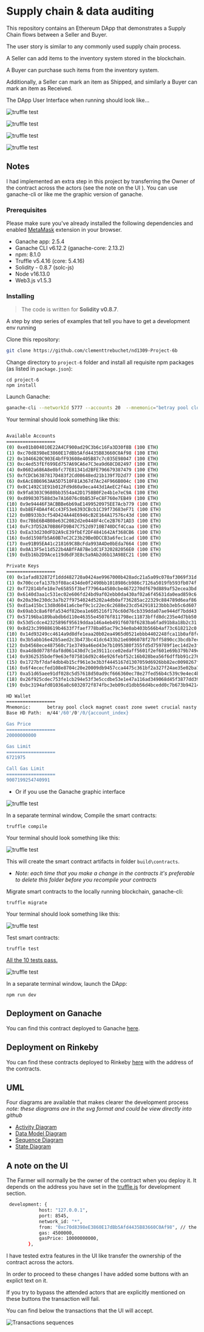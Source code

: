 # Supply chain & data auditing

This repository contains an Ethereum DApp that demonstrates a Supply Chain flows between a Seller and Buyer.

The user story is similar to any commonly used supply chain process. 

A Seller can add items to the inventory system stored in the blockchain. 

A Buyer can purchase such items from the inventory system. 

Additionally, a Seller can mark an item as Shipped, and similarly a Buyer can mark an item as Received.

The DApp User Interface when running should look like...

![truffle test](images/ftc_product_overview.png)

![truffle test](images/ftc_farm_details.png)

![truffle test](images/ftc_product_details.png)

![truffle test](images/ftc_transaction_history.png)


## Notes
I had implemented an extra step in this project by transferring the Owner of the contract across the actors (see the note on the UI ).
You can use ganache-cli or like me the graphic version of ganache.

### Prerequisites

Please make sure you've already installed the following dependencies and enabled [MetaMask](https://metamask.io/faqs.html#:~:text=Go%20to%20MetaMask.io%20and%20select%20from%20Android%20or%20iOS%20for%20mobile%20application%20and%20select%20Chrome%20for%20desktop.%20You%20can%20also%20go%20directly%20to%20the%20Chrome%20store%2C%20Google%20Play%20store%2C%20or%20Apple%20App%20Store%20(soon).%C2%A0%C2%A0) extension in your browser.

* Ganache app: 2.5.4
* Ganache CLI v6.12.2 (ganache-core: 2.13.2)
* npm: 8.1.0
* Truffle v5.4.16 (core: 5.4.16)
* Solidity - 0.8.7 (solc-js)
* Node v16.13.0
* Web3.js v1.5.3

### Installing

> The code is written for **Solidity v0.8.7**.

A step by step series of examples that tell you have to get a development env running

Clone this repository:

```bash
git clone https://github.com/clementtrebuchet/nd1309-Project-6b
```

Change directory to ```project-6``` folder and install all requisite npm packages (as listed in ```package.json```):

```
cd project-6
npm install
```

Launch Ganache:

```bash
ganache-cli --networkId 5777 --accounts 20  --mnemonic="betray pool clock magnet coast zone sweet crucial nasty display lady method"```
```
Your terminal should look something like this:
```bash

Available Accounts
==================
(0) 0xe01b804010E22A4CF900ad29C3b6c16Fa3D30f8B (100 ETH)
(1) 0xc70d8398eE3860E17dBb5Afd4435B83660C0Af98 (100 ETH)
(2) 0x1046620C903E4bfF93608e405B87c7c035E98047 (100 ETH)
(3) 0xc4ed53fEf699Ed757A69CA6e7C3ea9d68CD82497 (100 ETH)
(4) 0x0602a686A8e0bfc77E81341d2BFE796679387479 (100 ETH)
(5) 0xfCDCb6387817D483f2Cd08648ed21b139f7D2d77 (100 ETH)
(6) 0x6AcE0B6963AA5D7510F81A367d7Ac24F966B004c (100 ETH)
(7) 0x0C1492C1E91b012Fd9d60a9eca443d1AeEC2f4a1 (100 ETH)
(8) 0x9fa8303C9680bb3554a42D1758B0F2e4b1e7eC9A (100 ETH)
(9) 0xd098307588d3e7A16076c0bB53FeC8F760e7EB49 (100 ETH)
(10) 0x9e94446F3ACBBBe6b69aE1499520975EE7Acb779 (100 ETH)
(11) 0xb8EF4DA4f4Cc43F53e6393CBcb1C39f73683eF71 (100 ETH)
(12) 0x0B933b3cf54D424A44E6946cB2E164A17576c43d (100 ETH)
(13) 0xc7BbE6B4B08e63C2082d2e0448F4cCe2B7671AD3 (100 ETH)
(14) 0xFc3fD52A70B86FD9B47C752d9710B740DCf4Ccaa (100 ETH)
(15) 0xEa33d230dFD2A9cE39fbEf2DF4841642Af368CB6 (100 ETH)
(16) 0xdd1598fb5A60B7eC2C23b29Be0DCCB3a6fec1cad (100 ETH)
(17) 0xe91B95EA41c218169C8BcFda993A4De0bEda7664 (100 ETH)
(18) 0x0A13F5e11d522b4ABfFA87Be1dC1F320282056E0 (100 ETH)
(19) 0xEb16b2D9Ace119d6dF3E8c5a9Ab2d6b13A98EC21 (100 ETH)

Private Keys
==================
(0) 0x1afad832872f1ddd482720a0424ae9967000b428adc21a5a09c070af3069f31d
(1) 0x700ccefa137b3f08ac434de0f2490bb1018986cb986c7126a5019fb593fb074f
(2) 0xf72814bfe18e7e65855f3bef77964a4580cbe4672270df679d889af52ecea3bd
(3) 0x6140d3aa1c531ec02e606fd24bd9af02ebb0da430af02a6f45631da0ead859c6
(4) 0x20a39e230dc3a7b27f9754024d5202a4db0af736285ac22329c884789d6eaf86
(5) 0xd1a415bc13d8d6041a6cbef9c1c22ec6c2688e23cd542918123bbb3eb5c6d607
(6) 0x69ab3c8a6f0fa534df82bea1e605216f176c60d76cb339dda07ae944df7bdd43
(7) 0x57196ba189babdb6d110e46355e45076f811798ec11873bffd8dc235e4d7bb50
(8) 0x53d5cdce42325896f95619ddaa146a4eb491f6078f6283ba6fad91b8a18b2c31
(9) 0x8d23c39988619b4633f7faef778ba05ac79c34e0ab403b566b4af73c618212c0
(10) 0x14d93249cc4614a9d8dfe1eaa20b02ea4965d0521ebbb4402248fca11b0af8fc
(11) 0x3b5abb16e42b5aed2c3b473bc41dc6433b21e6906078f27bff5890cc3bcdb7ec
(12) 0xb4568ece487560c71e3749a46ed43e7b1095380f355fd5d759789f1ec14d2e3f
(13) 0xa4d8d0778fdaf8d061430d7c1e39111cce02edaff5601f2ef601e69b379b749c
(14) 0x9362535bdef9e63ef075816d92c46e926febf52c16b028bea56f6dffbb91c276
(15) 0x1727bf7daf4dbb4b15cf961e3e3b3f4445167d1307059d6926bb82ec0098267f
(16) 0x6f4ececfed108e8704c20e20009db9457cca4475c361bf2a327f24ae35e02ba7
(17) 0xa51d65aee91df028c5d57618d50ad9cf666360ec78e27fed56b4c539c9e4ec4b
(18) 0x26f925cdec753fe1cb294e53f3e5ccdbe53e1e47a116ad349068d45f3877dd39
(19) 0xbc3194afd01036a8c6032072f874fbc3eb09cd1dbb56d4bcedd0c7b673b94214

HD Wallet
==================
Mnemonic:      betray pool clock magnet coast zone sweet crucial nasty display lady method
Base HD Path:  m/44'/60'/0'/0/{account_index}

Gas Price
==================
20000000000

Gas Limit
==================
6721975

Call Gas Limit
==================
9007199254740991

```
- Or if you use the Ganache graphic interface 

![truffle test](images/ganache-cli.png)

In a separate terminal window, Compile the smart contracts:

```
truffle compile
```

Your terminal should look something like this:

![truffle test](images/truffle_compile.png)

This will create the smart contract artifacts in folder ```build\contracts```.

- *Note: each time that you make a change in the contracts it's preferable to delete this folder before you recompile your contracts*

Migrate smart contracts to the locally running blockchain, ganache-cli:

```
truffle migrate
```

Your terminal should look something like this:


![truffle test](images/truffle_migrate.png)

Test smart contracts:
```
truffle test
```

[All the 10 tests pass.](test_results.md)

![truffle test](images/truffle_test.png)

In a separate terminal window, launch the DApp:

```
npm run dev
```

## Deployment on Ganache

You can find this contract deployed to Ganache [here](deploy_development.md).

## Deployment on Rinkeby

You can find these contracts deployed to Rinkeby [here](deploy_rinkeby.md) with the address of the contracts.

## UML

Four diagrams are available that makes clearer the development process
*note: these diagrams are in the svg format and could be view directly into github*

- [Activity Diagram](diagrams/activity_diagram.svg)
- [Data Model Diagram](diagrams/data_model.svg)
- [Sequence Diagram](diagrams/sequence_diagram.svg)
- [State Diagram](diagrams/state_diagram.svg)

## A note on the UI 

The Farmer will normally be the owner of the contract when you deploy it. It depends on the address you have set in the [truffle.js](project-6/truffle.js) for development section.
```bash
 development: {
            host: "127.0.0.1",
            port: 8545,
            network_id: "*",
            from: "0xc70d8398eE3860E17dBb5Afd4435B83660C0Af98", // the contract should be deployed with the address of the Farmer
            gas: 4500000,
            gasPrice: 10000000000,
        },
```
I have tested extra features in the UI like transfer the ownership of the contract across the actors.

In order to proceed to these changes I have added some buttons with an explict text on it.

If you try to bypass the attended actors that are explicitly mentioned on these buttons the transaction will fail.

You can find below the transactions that the UI will accept.

![Transactions sequences](images/ftc_transaction_history.png)

